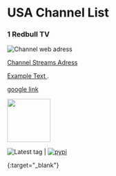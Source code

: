 # USA Channel List

### 1 Redbull TV
![Channel web adress](https://www.redbull.com/int-en/channels/best-of-red-bull-stream)
  
[Channel Streams Adress](https://rbmn-live.akamaized.net/hls/live/590964/BoRB-AT/master.m3u8)
  
<a href="https://example.com" target="_blank" rel="noopener"><span>Example Text</span> </a>.

<a href="https://google.com" target="_blank">google link</a>

[<img src="https://kodibd.github.io/button/Twitter.ico" height="100">](https://google.com)


![Latest tag](https://img.shields.io/github/tag/packagecontrol/pygments.svg) | [![pypi](https://img.shields.io/pypi/v/pygments.svg)][pypi]


{:target="_blank"}


[pygments]: http://pygments.org
[Package Control]: http://packagecontrol.io/
[Sublime Text]: http://sublimetext.com/
[pypi]: https://pypi.python.org/pypi/pygments
[Bitbucket]: https://bitbucket.org/birkenfeld/pygments-main
